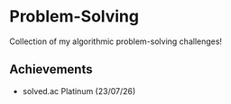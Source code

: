 # Problem-Solving

Collection of my algorithmic problem-solving challenges!

## Achievements

- solved.ac Platinum (23/07/26)
